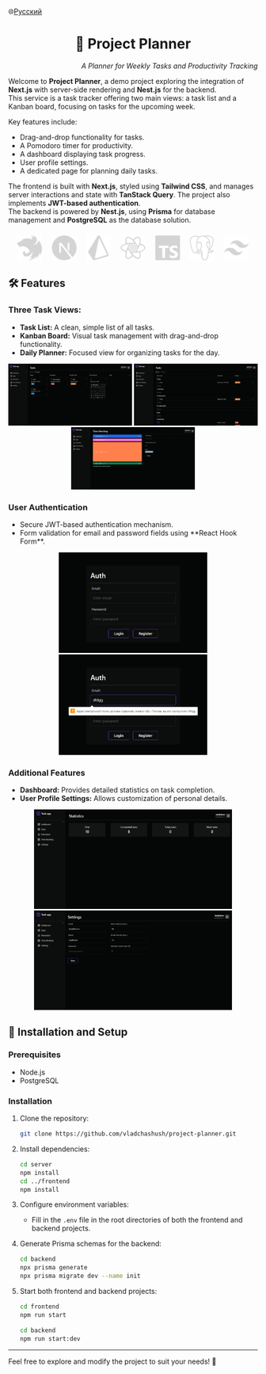 <!-- markdownlint-disable MD033 MD041 -->

<p align="start">
  🌐<a href="README.ru.md" target="_blank">Русский</a>
</p>

<p align="center">
  <h1 align="center">📒 Project Planner</h1>
</p>
<p align="end">
  <span><i>A Planner for Weekly Tasks and Productivity Tracking</i></span>
</p>

<!-- markdownlint-enable MD033 MD041 -->

Welcome to **Project Planner**, a demo project exploring the integration of **Next.js** with server-side rendering and **Nest.js** for the backend.  
This service is a task tracker offering two main views: a task list and a Kanban board, focusing on tasks for the upcoming week.  

Key features include:  
- Drag-and-drop functionality for tasks.  
- A Pomodoro timer for productivity.  
- A dashboard displaying task progress.  
- User profile settings.  
- A dedicated page for planning daily tasks.  

The frontend is built with **Next.js**, styled using **Tailwind CSS**, and manages server interactions and state with **TanStack Query**. The project also implements **JWT-based authentication**.  
The backend is powered by **Nest.js**, using **Prisma** for database management and **PostgreSQL** as the database solution.  

<!-- markdownlint-disable MD033 MD041 -->

<h3></h3>  
<p align="center">
  <img src="assets/icons/nestjs.svg" width="50"/>&nbsp;&nbsp;&nbsp;&nbsp;
  <img src="assets/icons/nextjs.svg" width="50"/>&nbsp;&nbsp;&nbsp;&nbsp;
  <img src="assets/icons/prisma.svg" width="50"/>&nbsp;&nbsp;&nbsp;&nbsp;
  <img src="assets/icons/reactquery.svg" width="50"/>&nbsp;&nbsp;&nbsp;&nbsp;
  <img src="assets/icons/typescript.svg" width="50"/>&nbsp;&nbsp;&nbsp;&nbsp;
  <img src="assets/icons/postgresql.svg" width="50"/>&nbsp;&nbsp;&nbsp;&nbsp;
  <img src="assets/icons/tailwindcss.svg" width="50"/>
</p>

<h2>🛠️ Features</h2>

<h3 align="start">Three Task Views:</h3>
<ul>
  <li><strong>Task List:</strong> A clean, simple list of all tasks.</li>
  <li><strong>Kanban Board:</strong> Visual task management with drag-and-drop functionality.</li>
  <li><strong>Daily Planner:</strong> Focused view for organizing tasks for the day.</li>
</ul>

<p align="center">
  <img src="assets/tasks-kanban.png" alt="Kanban tasks" width="250"/>
  <img src="assets/tasks.png" alt="Task list" width="250"/>
  <img src="assets/time-blocking.png" alt="Daily planner" width="250"/>
</p>

<h3 align="start">User Authentication</h3>
<ul>
  <li>Secure JWT-based authentication mechanism.</li>
  <li>Form validation for email and password fields using **React Hook Form**.</li>
</ul>

<p align="center">
  <img src="assets/auth-window.png" alt="Authentication window" width="300"/>
  <img src="assets/auth-window-validation.png" alt="Form validation" width="300"/>
</p>

<h3 align="start">Additional Features</h3>
<ul>
  <li><strong>Dashboard:</strong> Provides detailed statistics on task completion.</li>
  <li><strong>User Profile Settings:</strong> Allows customization of personal details.</li>
</ul>

<p align="center">
  <img src="assets/dashboard.png" alt="Dashboard" width="400"/>
  <img src="assets/settings.png" alt="Profile settings" width="400"/>
</p>

<h2>📂 Installation and Setup</h2>

<!-- markdownlint-enable MD033 MD041 -->

### Prerequisites  
- Node.js  
- PostgreSQL  

### Installation  

1. Clone the repository:  
   ```bash
   git clone https://github.com/vladchashush/project-planner.git
   ```

2. Install dependencies:  
   ```bash
   cd server
   npm install
   cd ../frontend
   npm install
   ```

3. Configure environment variables:  
   - Fill in the `.env` file in the root directories of both the frontend and backend projects.

4. Generate Prisma schemas for the backend:  
   ```bash
   cd backend
   npx prisma generate
   npx prisma migrate dev --name init
   ```

5. Start both frontend and backend projects:  
   ```bash
   cd frontend
   npm run start
   ```  
   ```bash
   cd backend
   npm run start:dev
   ```

---

Feel free to explore and modify the project to suit your needs! 🚀  

